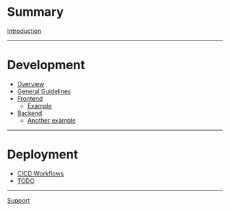 # Summary

[Introduction](introduction.md)

---
# Development

- [Overview](./development/overview.md)
- [General Guidelines](./development/gen_guidelines.md)
- [Frontend]()
   - [Example]()
- [Backend](./development/backend_overview.md)
   - [Another example]()

---
# Deployment

- [CICD Workflows]()
- [TODO]()

---

[Support](support.md)
